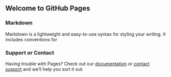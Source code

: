 ## Welcome to GitHub Pages



### Markdown

Markdown is a lightweight and easy-to-use syntax for styling your writing. It includes conventions for


### Support or Contact

Having trouble with Pages? Check out our [documentation](https://help.github.com/categories/github-pages-basics/) or [contact support](https://github.com/contact) and we’ll help you sort it out.
